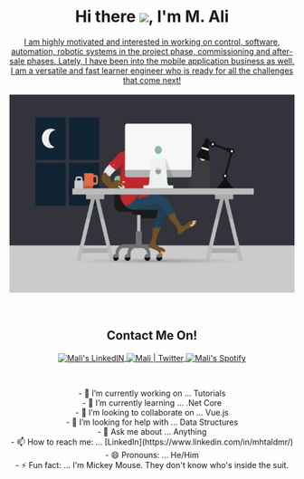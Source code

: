 <!-- ### Here is What I'm Working On! 👋
**mhtaldmr/mhtaldmr** is a ✨ _special_ ✨ repository because its `README.md` (this file) appears on your GitHub profile.
Here are some ideas to get you started:
-->
<h1 align="center">Hi there <img src="https://media.giphy.com/media/hvRJCLFzcasrR4ia7z/giphy.gif" width="25px">, I'm M. Ali </h1>

<p align="center">
  <a href="#" > 
I am highly motivated and interested in working on control, software, automation, robotic systems in the project phase, commissioning and after-sale phases. Lately, I have been into the mobile application business as well. I am a versatile and fast learner engineer who is ready for all the challenges that come next!
  </a>
  <br>
  <br>
  <a href="#">
  <img height=350 src="https://github.com/mhtaldmr/mhtaldmr/blob/main/src/main2.gif" alt="mali" />
  </a>
</p>
<br>

<h2 align="center">Contact Me On! </h2>


<p align="center">
  <a href="https://www.linkedin.com/in/mhtaldmr/">
    <img align="center" alt="Mali's LinkedIN" width="25px" src="https://raw.githubusercontent.com/peterthehan/peterthehan/master/assets/linkedin.svg" />
  </a>
  <a href="https://twitter.com/mhtaldmr">
    <img align="center" alt="Mali | Twitter" width="25px" src="https://raw.githubusercontent.com/peterthehan/peterthehan/master/assets/twitter.svg" />
  </a>
  <a href="https://open.spotify.com/user/11150949009?si=e178f4ef318e4377">
    <img align="center" alt="Mali's Spotify" width="25px" src="https://raw.githubusercontent.com/peterthehan/peterthehan/master/assets/spotify.svg" />
  </a>
</p>
<br>


<p align="center">
- 🔭 I’m currently working on ... Tutorials <br>
- 🌱 I’m currently learning ... .Net Core <br>
- 👯 I’m looking to collaborate on ... Vue.js <br>
- 🤔 I’m looking for help with ... Data Structures <br>
- 💬 Ask me about ... Anything <br>
- 📫 How to reach me: ... [LinkedIn](https://www.linkedin.com/in/mhtaldmr/) <br>
- 😄 Pronouns: ... He/Him <br>
- ⚡ Fun fact: ... I'm Mickey Mouse. They don't know who's inside the suit. <br>
</p>

<!--
<img align="center" src="https://github-readme-stats.vercel.app/api/top-langs/?username=mhtaldmr&layout=compact&theme=tokyonight">

<img align="center" src="https://github-readme-stats.vercel.app/api?username=mhtaldmr&count_private=true_icons=true&theme=tokyonight">
-->
